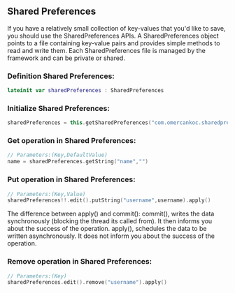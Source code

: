 ## Shared Preferences

If you have a relatively small collection of key-values that you'd like to save, you should use the SharedPreferences APIs. A SharedPreferences object points to a file containing key-value pairs and provides simple methods to read and write them. Each SharedPreferences file is managed by the framework and can be private or shared.

### Definition Shared Preferences:
```kotlin
lateinit var sharedPreferences : SharedPreferences
```
### Initialize Shared Preferences:
```kotlin
sharedPreferences = this.getSharedPreferences("com.omercankoc.sharedpreferences",Context.MODE_PRIVATE)
```
### Get operation in Shared Preferences:
```kotlin
// Parameters:(Key,DefaultValue)
name = sharedPreferences.getString("name","")
```
### Put operation in Shared Preferences:
```kotlin
// Parameters:(Key,Value)
sharedPreferences!!.edit().putString("username",username).apply()
```
The difference between apply() and commit():
commit(), writes the data synchronously (blocking the thread its called from). It then informs you about the success of the operation.
apply(), schedules the data to be written asynchronously. It does not inform you about the success of the operation.

### Remove operation in Shared Preferences:
```kotlin
// Parameters:(Key)
sharedPreferences.edit().remove("username").apply()
```
